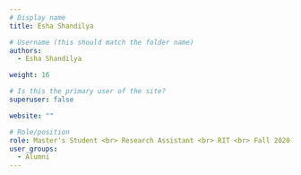 ```yaml
---
# Display name
title: Esha Shandilya

# Username (this should match the folder name)
authors:
  - Esha Shandilya

weight: 16

# Is this the primary user of the site?
superuser: false

website: ""

# Role/position
role: Master's Student <br> Research Assistant <br> RIT <br> Fall 2020--Spring 2021 <br>  **Employment** --  Chatham Financial <br> **Position** -- UX Researcher
user_groups:
  - Alumni
---
```

